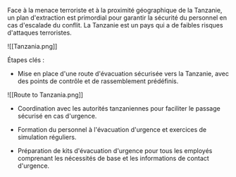 
Face à la menace terroriste et à la proximité géographique de la Tanzanie, un plan d'extraction est primordial pour garantir la sécurité du personnel en cas d'escalade du conflit. La Tanzanie est un pays qui a de faibles risques d'attaques terroristes.

![[Tanzania.png]]

Étapes clés :

- Mise en place d'une route d'évacuation sécurisée vers la Tanzanie, avec des points de contrôle et de rassemblement prédéfinis.

![[Route to Tanzania.png]]

- Coordination avec les autorités tanzaniennes pour faciliter le passage sécurisé en cas d'urgence.
    
- Formation du personnel à l'évacuation d'urgence et exercices de simulation réguliers.
    
- Préparation de kits d'évacuation d'urgence pour tous les employés comprenant les nécessités de base et les informations de contact d'urgence.





